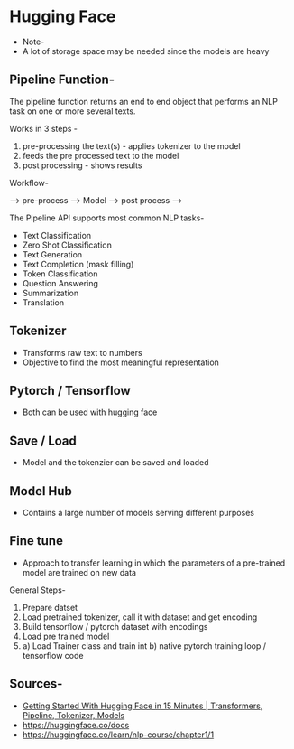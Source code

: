 # Hugging Face

- Note- 
- A lot of storage space may be needed since the models are heavy 

## Pipeline Function-

The pipeline function returns an end to end object that performs an NLP task on one or more several texts.

Works in 3 steps -
1) pre-processing the text(s) -  applies tokenizer to the model
2) feeds the pre processed text to the model 
3) post processing - shows results

Workflow-

--> pre-process --> Model --> post process -->

The Pipeline API supports most common NLP tasks-
- Text Classification
- Zero Shot Classification
- Text Generation
- Text Completion (mask filling)
- Token Classification
- Question Answering
- Summarization
- Translation

## Tokenizer

- Transforms raw text to numbers
- Objective to find the most meaningful representation

## Pytorch / Tensorflow

- Both can be used with hugging face

## Save / Load

- Model and the tokenzier can be saved and loaded

## Model Hub

- Contains a large number of models serving different purposes

## Fine tune

- Approach to transfer learning in which the parameters of a pre-trained model are trained on new data

General Steps-
1) Prepare datset
2) Load pretrained tokenizer, call it with dataset and get encoding
3) Build tensorflow / pytorch dataset with encodings
4) Load pre trained model
5) a) Load Trainer class and train int
    b) native pytorch training loop / tensorflow code

## Sources-
- [Getting Started With Hugging Face in 15 Minutes | Transformers, Pipeline, Tokenizer, Models](https://youtu.be/QEaBAZQCtwE)
- https://huggingface.co/docs
- https://huggingface.co/learn/nlp-course/chapter1/1